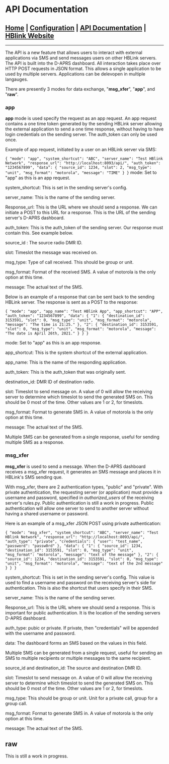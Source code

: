 # API Documentation

## [Home](https://kf7eel.github.io/hblink3/) | [Configuration](/hblink3/config_doc.html) | [API Documentation](https://kf7eel.github.io/hblink3/api_doc.html) | [HBlink Website](https://hblink-org.github.io/)

----

The API is a new feature that allows users to interact with external applications via SMS and send messages users on other HBLink servers. The API is built into the D-APRS dashboard. All interaction takes place over HTTP POST requests in JSON format. This allows a single application to be used by multiple servers. Applications can be delevopen in multiple langauges.

There are presently 3 modes for data  exchange, "**msg_xfer**", "**app**", and "**raw**". 

### app

**app** mode is used specify the request as an app request. An app request contains a one time token generated by the sending HBLink server allowing the external application to send a one time response, without having to have login credentials on the sending server. The auth_token can only be used once.

Example of app request, initiated by a user on an HBLink server via SMS:

`{
    "mode": "app",
    "system_shortcut": "ABC",
    "server_name": "Test HBlink Network",
    "response_url": "http://localhost:8093/api/",
    "auth_token": "1234567899",
    "data": {
        "source_id": 1234,
        "slot": 2,
        "msg_type": "unit",
        "msg_format": "motorola",
        "message": "TIME"
    }
}`
mode: Set to "app" as this is an app request.

system_shortcut: This is set in the sending server's config. 

server_name: This is the name of the sending server.

Response_url: This is the URL where we should send a response. We can initiate a POST to this URL for a response. This is the URL of the sending server's D-APRS dashboard.

auth_token: This is the auth_token of the sending server. Our response must contain this. See example below.

source_id : The source radio DMR ID.

slot: Timeslot the message was received on.

msg_type: Type of call received. This should be group or unit.

msg_format: Format of the received SMS. A value of motorola is the only option at this time.

message: The actual text of the SMS.

Below is an example of a response that can be sent back to the sending HBLink server. The response is sent as a POST to the response:

`{
    "mode": "app",
    "app_name": "Test HBlink App",
    "app_shortcut": "APP",
    "auth_token": "1234567899",
    "data": {
        "1": {
            "destination_id": 3153591,
            "slot": 0,
            "msg_type": "unit",
            "msg_format": "motorola",
            "message": "The time is 21:25."
          },
        "2": {
            "destination_id": 3153591,
            "slot": 0,
            "msg_type": "unit",
            "msg_format": "motorola",
            "message": "The date is April 26th, 2021."
        }
    }
}`

mode: Set to "app" as this is an app response.

app_shortcut: This is the system shortcut of the external application. 

app_name: This is the name of the responding application.

auth_token: This is the auth_token that was originally sent.

destination_id: DMR ID of destination radio.

slot: Timeslot to send message on. A value of 0 will allow the receiving server to determine which timeslot to send the generated SMS on. This should be 0 most of the time. Other values are 1 or 2, for timeslots.

msg_format: Format to generate SMS in. A value of motorola is the only option at this time.

message: The actual text of the SMS.

Multiple SMS can be generated from a single response, useful for sending multiple SMS as a response.

### msg_xfer

**msg_xfer** is used to send a message. When the D-APRS dashboard receives a msg_xfer request, it generates an SMS message and places it in HBLink's SMS sending que.

With msg_xfer, there are 2 authentication types, "public" and "private". With private authentication, the requesting server (or application) must provide a username and password, specified in _authorized_users_ of the receiving server's rules.py. Public authentication is still a work in progress. Public authentication will allow one server to send to another server without having a shared username or password.

Here is an example of a msg_xfer JSON POST using private authentication:

`{
    "mode": "msg_xfer",
    "system_shortcut": "ABC",
    "server_name": "Test HBlink Network",
    "response_url": "http://localhost:8093/api/",
    "auth_type": "private",
    "credentials": {
        "user": "test_name",
        "password": "passw0rd"
    },
    "data": {
        "1": {
            "source_id": 1234,
            "destination_id": 3153591,
            "slot": 0,
            "msg_type": "unit",
            "msg_format": "motorola",
            "message": "text of the message"
        },
        "2": {
            "source_id": 1234,
            "destination_id": 3153591,
            "slot": 0,
            "msg_type": "unit",
            "msg_format": "motorola",
            "message": "text of the 2nd message"
        }
    }
}`

system_shortcut: This is set in the sending server's config. This value is used to find a username and password on the receiving server's side for authentication. This is also the shortcut that users specify in their SMS.

server_name: This is the name of the sending server. 

Response_url: This is the URL where we should send a response. This is important for public authentication. It is the location of the sending servers D-APRS dashboard.

auth_type: pubic or private. If private, then "credentials" will be appended with the username and password.

data: The dashboard forms an SMS based on the values in this field.

Multiple SMS can be generated from a single request, useful for sending an SMS to multiple recipients or multiple messages to the same recipient.

source_id and destination_id: The source and destination DMR ID.

slot: Timeslot to send message on. A value of 0 will allow the receiving server to determine which timeslot to send the generated SMS on. This should be 0 most of the time. Other values are 1 or 2, for timeslots.

msg_type: This should be group or unit. Unit for a private call, group for a group call.

msg_format: Format to generate SMS in. A value of motorola is the only option at this time.

message: The actual text of the SMS.

## raw

This is still a work in progress.